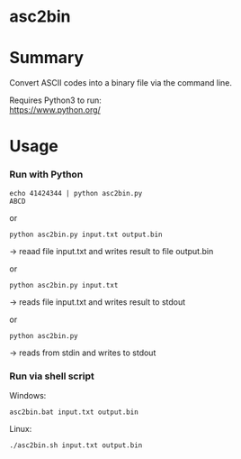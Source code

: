 asc2bin
=======

# Summary

Convert ASCII codes into a binary file via the command line.

Requires Python3 to run:\
https://www.python.org/

# Usage
### Run with Python
```shell
echo 41424344 | python asc2bin.py 
ABCD
```

or
```shell
python asc2bin.py input.txt output.bin
```
-> reaad file input.txt and writes result to file output.bin

or
```shell
python asc2bin.py input.txt
```
-> reads file input.txt and writes result to stdout

or
```shell
python asc2bin.py
```
-> reads from stdin and writes to stdout

### Run via shell script
Windows:
```shell
asc2bin.bat input.txt output.bin
```

Linux:
```shell
./asc2bin.sh input.txt output.bin
```

